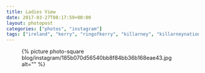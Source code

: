 ```yaml
---
title: Ladies View
date: 2017-03-27T08:17:59+00:00
layout: photopost
categories: ["photos", "instagram"]
tags: ["ireland", "kerry", "ringofkerry", "killarney", "killarneynationalpark", "landscape", "latergram"]
---
```


<figure class="photo photo--square">
  {% picture photo-square blog/instagram/185b070d56540bb8f84bb36b168eae43.jpg alt="" %}
</figure>


